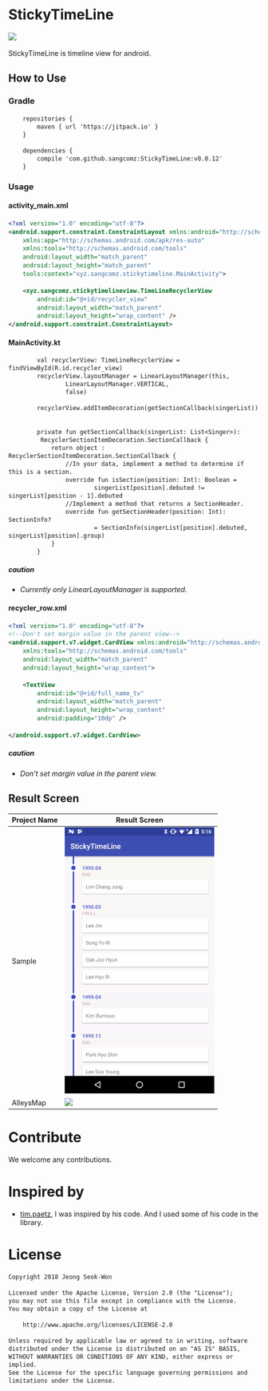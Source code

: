 # StickyTimeLine

[![](https://jitpack.io/v/sangcomz/StickyTimeLine.svg)](https://jitpack.io/#sangcomz/StickyTimeLine)

StickyTimeLine is timeline view for android.

## How to Use

### Gradle
```
    repositories {
        maven { url 'https://jitpack.io' }
    }

    dependencies {
        compile 'com.github.sangcomz:StickyTimeLine:v0.0.12'
    }
```
### Usage
#### activity_main.xml
```xml
<?xml version="1.0" encoding="utf-8"?>
<android.support.constraint.ConstraintLayout xmlns:android="http://schemas.android.com/apk/res/android"
    xmlns:app="http://schemas.android.com/apk/res-auto"
    xmlns:tools="http://schemas.android.com/tools"
    android:layout_width="match_parent"
    android:layout_height="match_parent"
    tools:context="xyz.sangcomz.stickytimeline.MainActivity">

    <xyz.sangcomz.stickytimelineview.TimeLineRecyclerView
        android:id="@+id/recycler_view"
        android:layout_width="match_parent"
        android:layout_height="wrap_content" />
</android.support.constraint.ConstraintLayout>
```
#### MainActivity.kt
```
        val recyclerView: TimeLineRecyclerView = findViewById(R.id.recycler_view)
        recyclerView.layoutManager = LinearLayoutManager(this,
                LinearLayoutManager.VERTICAL,
                false)

        recyclerView.addItemDecoration(getSectionCallback(singerList))
        
        
        private fun getSectionCallback(singerList: List<Singer>):
         RecyclerSectionItemDecoration.SectionCallback {
            return object : RecyclerSectionItemDecoration.SectionCallback {
                //In your data, implement a method to determine if this is a section.
                override fun isSection(position: Int): Boolean =
                        singerList[position].debuted != singerList[position - 1].debuted
                //Implement a method that returns a SectionHeader.
                override fun getSectionHeader(position: Int): SectionInfo?
                        = SectionInfo(singerList[position].debuted, singerList[position].group)
            }
        }
```
##### caution
- *Currently only LinearLayoutManager is supported.*

#### recycler_row.xml
```xml
<?xml version="1.0" encoding="utf-8"?>
<!--Don't set margin value in the parent view-->
<android.support.v7.widget.CardView xmlns:android="http://schemas.android.com/apk/res/android"
    xmlns:tools="http://schemas.android.com/tools"
    android:layout_width="match_parent"
    android:layout_height="wrap_content">

    <TextView
        android:id="@+id/full_name_tv"
        android:layout_width="match_parent"
        android:layout_height="wrap_content"
        android:padding="10dp" />

</android.support.v7.widget.CardView>
```

##### caution
- *Don't set margin value in the parent view.*


## Result Screen

| Project Name | Result Screen   |
|-------|---|
| Sample |  <img src="/pic/sample_result.gif"> |
| AlleysMap | <img src="/pic/alleys_result.gif">  |

# Contribute
We welcome any contributions.

# Inspired by
 * [tim.paetz](https://github.com/paetztm), I was inspired by his code. And I used some of his code in the library.

# License

    Copyright 2018 Jeong Seok-Won

    Licensed under the Apache License, Version 2.0 (the "License");
    you may not use this file except in compliance with the License.
    You may obtain a copy of the License at

        http://www.apache.org/licenses/LICENSE-2.0

    Unless required by applicable law or agreed to in writing, software
    distributed under the License is distributed on an "AS IS" BASIS,
    WITHOUT WARRANTIES OR CONDITIONS OF ANY KIND, either express or implied.
    See the License for the specific language governing permissions and
    limitations under the License.
